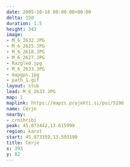 ```yaml
---
date: 2005-10-16 00:00:00+00:00
delta: 150
duration: 1.5
height: 343
image:
- M_6_2632.JPG
- M_6_2625.JPG
- M_6_2618.JPG
- M_6_2627.JPG
- Razgled.jpg
- M_6_2633.JPG
- mapgps.jpg
- path_1.gif
layout: stub
lead: M_6_2633.JPG
map: 1
maplink: https://mapzs.projekti.si/poi/5196
name: Cerje
nearby:
- crnihribi
peak: 45.872442,13.615999
region: karst
start: 45.873359,13.593190
title: Cerje
x: 393
y: 82
---
```

